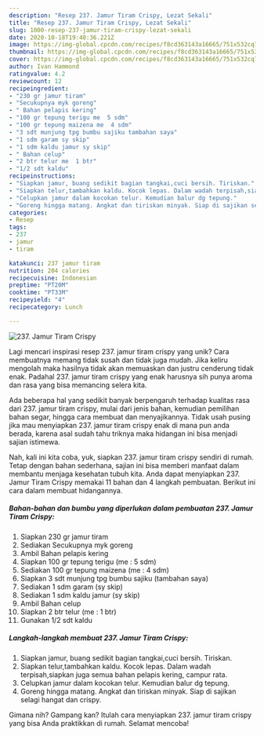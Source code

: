 ```yaml
---
description: "Resep 237. Jamur Tiram Crispy, Lezat Sekali"
title: "Resep 237. Jamur Tiram Crispy, Lezat Sekali"
slug: 1000-resep-237-jamur-tiram-crispy-lezat-sekali
date: 2020-10-18T19:40:36.221Z
image: https://img-global.cpcdn.com/recipes/f8cd363143a16665/751x532cq70/237-jamur-tiram-crispy-foto-resep-utama.jpg
thumbnail: https://img-global.cpcdn.com/recipes/f8cd363143a16665/751x532cq70/237-jamur-tiram-crispy-foto-resep-utama.jpg
cover: https://img-global.cpcdn.com/recipes/f8cd363143a16665/751x532cq70/237-jamur-tiram-crispy-foto-resep-utama.jpg
author: Ivan Hammond
ratingvalue: 4.2
reviewcount: 12
recipeingredient:
- "230 gr jamur tiram"
- "Secukupnya myk goreng"
- " Bahan pelapis kering"
- "100 gr tepung terigu me  5 sdm"
- "100 gr tepung maizena me  4 sdm"
- "3 sdt munjung tpg bumbu sajiku tambahan saya"
- "1 sdm garam sy skip"
- "1 sdm kaldu jamur sy skip"
- " Bahan celup"
- "2 btr telur me  1 btr"
- "1/2 sdt kaldu"
recipeinstructions:
- "Siapkan jamur, buang sedikit bagian tangkai,cuci bersih. Tiriskan."
- "Siapkan telur,tambahkan kaldu. Kocok lepas. Dalam wadah terpisah,siapkan juga semua bahan pelapis kering, campur rata."
- "Celupkan jamur dalam kocokan telur. Kemudian balur dg tepung."
- "Goreng hingga matang. Angkat dan tiriskan minyak. Siap di sajikan selagi hangat dan crispy."
categories:
- Resep
tags:
- 237
- jamur
- tiram

katakunci: 237 jamur tiram 
nutrition: 204 calories
recipecuisine: Indonesian
preptime: "PT20M"
cooktime: "PT33M"
recipeyield: "4"
recipecategory: Lunch

---
```



![237. Jamur Tiram Crispy](https://img-global.cpcdn.com/recipes/f8cd363143a16665/751x532cq70/237-jamur-tiram-crispy-foto-resep-utama.jpg)

Lagi mencari inspirasi resep 237. jamur tiram crispy yang unik? Cara membuatnya memang tidak susah dan tidak juga mudah. Jika keliru mengolah maka hasilnya tidak akan memuaskan dan justru cenderung tidak enak. Padahal 237. jamur tiram crispy yang enak harusnya sih punya aroma dan rasa yang bisa memancing selera kita.

Ada beberapa hal yang sedikit banyak berpengaruh terhadap kualitas rasa dari 237. jamur tiram crispy, mulai dari jenis bahan, kemudian pemilihan bahan segar, hingga cara membuat dan menyajikannya. Tidak usah pusing jika mau menyiapkan 237. jamur tiram crispy enak di mana pun anda berada, karena asal sudah tahu triknya maka hidangan ini bisa menjadi sajian istimewa.




Nah, kali ini kita coba, yuk, siapkan 237. jamur tiram crispy sendiri di rumah. Tetap dengan bahan sederhana, sajian ini bisa memberi manfaat dalam membantu menjaga kesehatan tubuh kita. Anda dapat menyiapkan 237. Jamur Tiram Crispy memakai 11 bahan dan 4 langkah pembuatan. Berikut ini cara dalam membuat hidangannya.

<!--inarticleads1-->

##### Bahan-bahan dan bumbu yang diperlukan dalam pembuatan 237. Jamur Tiram Crispy:

1. Siapkan 230 gr jamur tiram
1. Sediakan Secukupnya myk goreng
1. Ambil  Bahan pelapis kering
1. Siapkan 100 gr tepung terigu (me : 5 sdm)
1. Sediakan 100 gr tepung maizena (me : 4 sdm)
1. Siapkan 3 sdt munjung tpg bumbu sajiku (tambahan saya)
1. Sediakan 1 sdm garam (sy skip)
1. Sediakan 1 sdm kaldu jamur (sy skip)
1. Ambil  Bahan celup
1. Siapkan 2 btr telur (me : 1 btr)
1. Gunakan 1/2 sdt kaldu




<!--inarticleads2-->

##### Langkah-langkah membuat 237. Jamur Tiram Crispy:

1. Siapkan jamur, buang sedikit bagian tangkai,cuci bersih. Tiriskan.
1. Siapkan telur,tambahkan kaldu. Kocok lepas. Dalam wadah terpisah,siapkan juga semua bahan pelapis kering, campur rata.
1. Celupkan jamur dalam kocokan telur. Kemudian balur dg tepung.
1. Goreng hingga matang. Angkat dan tiriskan minyak. Siap di sajikan selagi hangat dan crispy.




Gimana nih? Gampang kan? Itulah cara menyiapkan 237. jamur tiram crispy yang bisa Anda praktikkan di rumah. Selamat mencoba!
